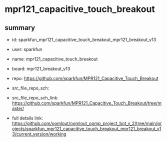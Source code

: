 # mpr121_capacitive_touch_breakout
 
## summary 
* id: sparkfun_mpr121_capacitive_touch_breakout_mpr121_breakout_v13
* user: sparkfun
* name: mpr121_capacitive_touch_breakout
* board: mpr121_breakout_v13
* repo: https://github.com/sparkfun/MPR121_Capacitive_Touch_Breakout



* src_file_repo_sch: 
* src_file_repo_sch_link: https://github.com/sparkfun/MPR121_Capacitive_Touch_Breakout/tree/master/
* full details link: https://github.com/oomlout/oomlout_oomp_project_bot_v_2/tree/main/projects/sparkfun_mpr121_capacitive_touch_breakout_mpr121_breakout_v13/current_version/working  







